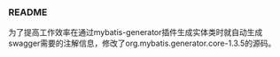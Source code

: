 ### README

为了提高工作效率在通过mybatis-generator插件生成实体类时就自动生成swagger需要的注解信息，修改了org.mybatis.generator.core-1.3.5的源码。